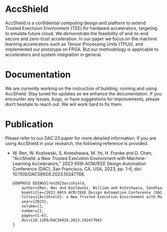 # AccShield
AccShield is a confidential computing design and platform to extend Trusted Exectuion Environment (TEE) for hardware accelerators, targeting to emulate future cloud. We demonstrate the feasibility of end-to-end secure and zero-trust acceleration. In our paper we focus on the machine learning accelerators such as Tensor Processing Units (TPUs), and implemented our prototype on FPGA. But our methodology is applicable to accelerators and system integration in general.

# Documentation

We are currently working on the instruction of building, running and using AccShield. Stay tuned for updates as we enhance the documentation. If you encounter any issues, bugs, or have suggestions for improvements, please don’t hesitate to reach out. We will work hard to fix them.

# Publication
Please refer to our DAC’23 paper for more detailed information. If you are using AccShield in your research, the following reference is provided.

- W. Ren, W. Kozlowski, S. Koteshwara, M. Ye, H. Franke and D. Chen, "AccShield: a New Trusted Execution Environment with Machine-Learning Accelerators," 2023 60th ACM/IEEE Design Automation Conference (DAC), San Francisco, CA, USA, 2023, pp. 1-6, doi: 10.1109/DAC56929.2023.10247768.

    ```tex
    @INPROCE EDINGS{ren2023accshield,
        author={Ren, Wei and Kozlowski, William and Koteshwara, Sandhya and Ye, Mengmei and Franke, Hubertus and Chen, Deming},
        booktitle={2023 60th ACM/IEEE Design Automation Conference (DAC)}, 
        title={{AccShield}: a New Trusted Execution Environment with Machine-Learning Accelerators}, 
        year={2023},
        volume={},
        number={},
        pages={1-6},
        doi={10.1109/DAC56929.2023.10247768}
    }
    ```
